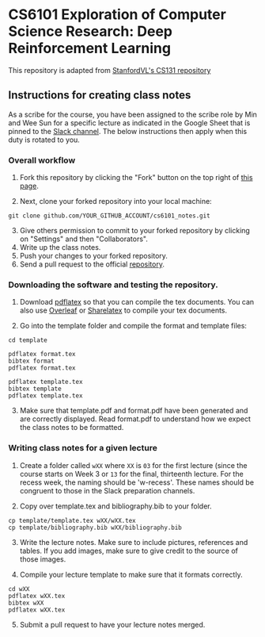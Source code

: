 # CS6101 Exploration of Computer Science Research: Deep Reinforcement Learning

This repository is adapted from [StanfordVL's CS131 repository](https://github.com/StanfordVL/cs131_notes.git)

## Instructions for creating class notes

As a scribe for the course, you have been assigned to the scribe role by Min and Wee Sun for a specific lecture as indicated in the Google Sheet that is pinned to the [Slack channel](https://cs6101.slack.com).  The below instructions then apply when this duty is rotated to you.

### Overall workflow
1. Fork this repository by clicking the "Fork" button on the top right of [this
page](https://github.com/j0/cs6101_notes).

2. Next, clone your forked repository into your local machine:
```
git clone github.com/YOUR_GITHUB_ACCOUNT/cs6101_notes.git
```
3. Give others permission to commit to your forked repository by clicking on
"Settings" and then "Collaborators".
3. Write up the class notes.
4. Push your changes to your forked repository.
5. Send a pull request to the official
[repository](https://github.com/j0/cs6101_notes).

### Downloading the software and testing the repository.
1. Download [pdflatex](https://www.tug.org/applications/pdftex/) so that you can
compile the tex documents. You can also use [Overleaf](overleaf.com) or
[Sharelatex](sharelatex.com) to compile your tex documents.

2. Go into the template folder and compile the format and template files:
```
cd template

pdflatex format.tex
bibtex format
pdflatex format.tex

pdflatex template.tex
bibtex template
pdflatex template.tex
```

3. Make sure that template.pdf and format.pdf have been generated and are correctly
displayed. Read format.pdf to understand how we expect the class notes to be
formatted.

### Writing class notes for a given lecture
1. Create a folder called `wXX` where `XX` is `03` for the first lecture (since the course starts on Week 3
or `13` for the final, thirteenth lecture.  For the recess week, the naming should be 'w-recess'.  These names 
should be congruent to those in the Slack preparation channels.  

2. Copy over template.tex and bibliography.bib to your folder.
```
cp template/template.tex wXX/wXX.tex
cp template/bibliography.bib wXX/bibliography.bib
```

3. Write the lecture notes. Make sure to include pictures, references and
tables. If you add images, make sure to give credit to the source of those
images.

4. Compile your lecture template to make sure that it formats correctly.
```
cd wXX
pdflatex wXX.tex
bibtex wXX
pdflatex wXX.tex
```

5. Submit a pull request to have your lecture notes merged.
